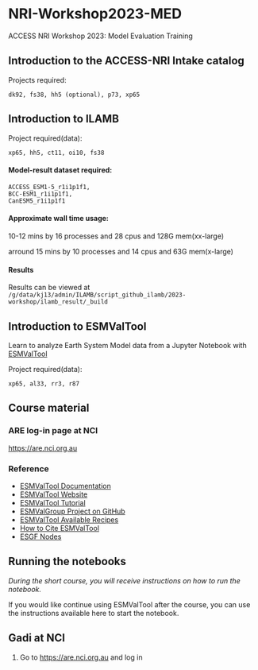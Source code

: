 # NRI-Workshop2023-MED
ACCESS NRI Workshop 2023: Model Evaluation Training

## Introduction to the ACCESS-NRI Intake catalog

Projects required:
```
dk92, fs38, hh5 (optional), p73, xp65
```

## Introduction to ILAMB

Project required(data):
```
xp65, hh5, ct11, oi10, fs38 
```
#### Model-result dataset required:
```
ACCESS_ESM1-5_r1i1p1f1,
BCC-ESM1_r1i1p1f1,
CanESM5_r1i1p1f1
```
#### Approximate wall time usage:

10-12 mins by 16 processes and 28 cpus and 128G mem(xx-large)

arround 15 mins by 10 processes and 14 cpus and 63G mem(x-large)

#### Results
Results can be viewed at `/g/data/kj13/admin/ILAMB/script_github_ilamb/2023-workshop/ilamb_result/_build`

## Introduction to ESMValTool

Learn to analyze Earth System Model data from a Jupyter Notebook with [ESMValTool](https://docs.esmvaltool.org)


Project required(data):
```
xp65, al33, rr3, r87
```


## Course material

### ARE log-in page at NCI

https://are.nci.org.au

### Reference

- [ESMValTool Documentation](https://docs.esmvaltool.org/en/latest/)
- [ESMValTool Website](https://www.esmvaltool.org/)
- [ESMValTool Tutorial](https://esmvalgroup.github.io/ESMValTool_Tutorial/index.html)
- [ESMValGroup Project on GitHub](https://github.com/ESMValGroup)
- [ESMValTool Available Recipes](https://docs.esmvaltool.org/en/latest/recipes/index.html)
- [How to Cite ESMValTool](https://www.esmvaltool.org/references.html)
- [ESGF Nodes](https://esgf.llnl.gov/nodes.html)

## Running the notebooks

*During the short course, you will receive instructions on how to run the notebook.*

If you would like continue using ESMValTool after the course, you can use the instructions available here to start the notebook.

## Gadi at NCI

1. Go to https://are.nci.org.au and log in

